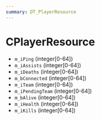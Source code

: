 ```yaml
---
summary: DT_PlayerResource
---
```


# CPlayerResource


* `m_iPing` (integer[0-64])
* `m_iAssists` (integer[0-64])
* `m_iDeaths` (integer[0-64])
* `m_bConnected` (integer[0-64])
* `m_iTeam` (integer[0-64])
* `m_iPendingTeam` (integer[0-64])
* `m_bAlive` (integer[0-64])
* `m_iHealth` (integer[0-64])
* `m_iKills` (integer[0-64])
